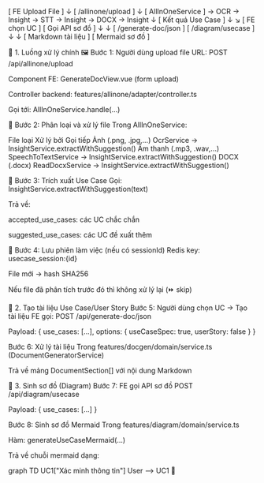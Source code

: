 


[ FE Upload File ]
      ↓
[ /allinone/upload ]
      ↓
[ AllInOneService ]
 → OCR      → Insight
 → STT      → Insight
 → DOCX     → Insight
      ↓
 [ Kết quả Use Case ]
      ↓                     ↘
[ FE chọn UC ]         [ Gọi API sơ đồ ]
      ↓                      ↓
[ /generate-doc/json ]  [ /diagram/usecase ]
      ↓                      ↓
[ Markdown tài liệu ]   [ Mermaid sơ đồ ]





🧭 1. Luồng xử lý chính
🖼️ Bước 1: Người dùng upload file
URL: POST /api/allinone/upload

Component FE: GenerateDocView.vue (form upload)

Controller backend: features/allinone/adapter/controller.ts

Gọi tới: AllInOneService.handle(...)

🧠 Bước 2: Phân loại và xử lý file
Trong AllInOneService:

File loại	Xử lý bởi	Gọi tiếp
Ảnh (.png, .jpg,...)	OcrService	→ InsightService.extractWithSuggestion()
Âm thanh (.mp3, .wav,...)	SpeechToTextService	→ InsightService.extractWithSuggestion()
DOCX (.docx)	ReadDocxService	→ InsightService.extractWithSuggestion()

🧠 Bước 3: Trích xuất Use Case
Gọi: InsightService.extractWithSuggestion(text)

Trả về:

accepted_use_cases: các UC chắc chắn

suggested_use_cases: các UC đề xuất thêm

🧮 Bước 4: Lưu phiên làm việc (nếu có sessionId)
Redis key: usecase_session:{id}

File mới → hash SHA256

Nếu file đã phân tích trước đó thì không xử lý lại (⏩ skip)

📄 2. Tạo tài liệu Use Case/User Story
Bước 5: Người dùng chọn UC → Tạo tài liệu
FE gọi: POST /api/generate-doc/json

Payload: { use_cases: [...], options: { useCaseSpec: true, userStory: false } }

Bước 6: Xử lý tài liệu
Trong features/docgen/domain/service.ts (DocumentGeneratorService)

Trả về mảng DocumentSection[] với nội dung Markdown

🧩 3. Sinh sơ đồ (Diagram)
Bước 7: FE gọi API sơ đồ
POST /api/diagram/usecase

Payload: { use_cases: [...] }

Bước 8: Sinh sơ đồ Mermaid
Trong features/diagram/domain/service.ts

Hàm: generateUseCaseMermaid(...)

Trả về chuỗi mermaid dạng:

graph TD
    UC1["Xác minh thông tin"] 
    User --> UC1
🧰


